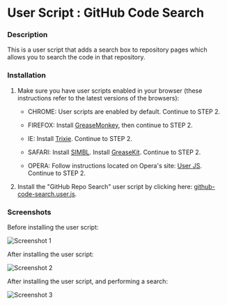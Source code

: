 User Script : GitHub Code Search
================================

### Description ###

This is a user script that adds a search box to repository 
pages which allows you to search the code in that repository.


### Installation ###

1. Make sure you have user scripts enabled in your browser (these instructions refer to the latest versions of the browsers):  

    * CHROME: User scripts are enabled by default. Continue to STEP 2.

    * FIREFOX: Install [GreaseMonkey](https://addons.mozilla.org/en-US/firefox/addon/greasemonkey/), then continue to STEP 2.

    * IE: Install [Trixie](http://www.bhelpuri.net/Trixie/). Continue to STEP 2.

    * SAFARI: Install [SIMBL](http://www.culater.net/software/SIMBL/SIMBL.php). Install [GreaseKit](http://8-p.info/greasekit/). Continue to STEP 2.

    * OPERA: Follow instructions located on Opera's site: [User JS](http://www.opera.com/docs/userjs/). Continue to STEP 2.

2. Install the "GitHub Repo Search" user script by clicking here: [github-code-search.user.js](https://github.com/skratchdot/github-code-search.user.js/raw/master/github-code-search.user.js).  

### Screenshots ###

Before installing the user script:  
  
![Screenshot 1](https://github.com/skratchdot/github-code-search.user.js/raw/master/images/screen1.gif)
  
After installing the user script:  
  
![Screenshot 2](https://github.com/skratchdot/github-code-search.user.js/raw/master/images/screen2.gif)
  
After installing the user script, and performing a search:  
  
![Screenshot 3](https://github.com/skratchdot/github-code-search.user.js/raw/master/images/screen3.gif)
  
  